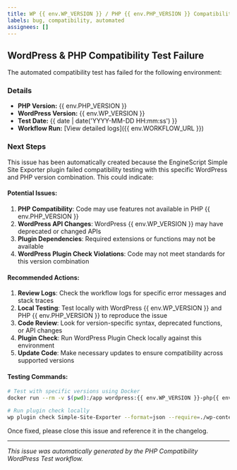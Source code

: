 ```yaml
---
title: WP {{ env.WP_VERSION }} / PHP {{ env.PHP_VERSION }} Compatibility Test Failure
labels: bug, compatibility, automated
assignees: []
---
```


## WordPress & PHP Compatibility Test Failure

The automated compatibility test has failed for the following environment:

### Details

- **PHP Version:** {{ env.PHP_VERSION }}
- **WordPress Version:** {{ env.WP_VERSION }}
- **Test Date:** {{ date | date('YYYY-MM-DD HH:mm:ss') }}
- **Workflow Run:** [View detailed logs]({{ env.WORKFLOW_URL }})

### Next Steps

This issue has been automatically created because the EngineScript Simple Site Exporter plugin failed compatibility testing with this specific WordPress and PHP version combination. This could indicate:

#### Potential Issues:
1. **PHP Compatibility**: Code may use features not available in PHP {{ env.PHP_VERSION }}
2. **WordPress API Changes**: WordPress {{ env.WP_VERSION }} may have deprecated or changed APIs
3. **Plugin Dependencies**: Required extensions or functions may not be available
4. **WordPress Plugin Check Violations**: Code may not meet standards for this version combination

#### Recommended Actions:

1. **Review Logs**: Check the workflow logs for specific error messages and stack traces
2. **Local Testing**: Test locally with WordPress {{ env.WP_VERSION }} and PHP {{ env.PHP_VERSION }} to reproduce the issue
3. **Code Review**: Look for version-specific syntax, deprecated functions, or API changes
4. **Plugin Check**: Run WordPress Plugin Check locally against this environment
5. **Update Code**: Make necessary updates to ensure compatibility across supported versions

#### Testing Commands:
```bash
# Test with specific versions using Docker
docker run --rm -v $(pwd):/app wordpress:{{ env.WP_VERSION }}-php{{ env.PHP_VERSION }}-apache

# Run plugin check locally
wp plugin check Simple-Site-Exporter --format=json --require=./wp-content/plugins/plugin-check/cli.php
```

Once fixed, please close this issue and reference it in the changelog.

---

*This issue was automatically generated by the PHP Compatibility WordPress Test workflow.*
